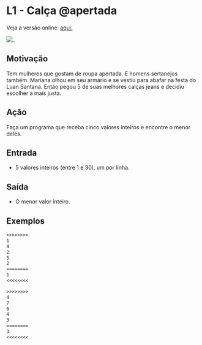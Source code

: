 # L1 - Calça @apertada

Veja a versão online: [aqui.](https://github.com/qxcodefup/arcade/blob/master/base/apertada/Readme.md)

![_](https://raw.githubusercontent.com/qxcodefup/arcade/master/base/apertada/cover.jpg)

## Motivação

Tem mulheres que gostam de roupa apertada. E homens sertanejos também. Mariana olhou em seu armário e se vestiu para abafar na festa do Luan Santana. Então pegou 5 de suas melhores calças jeans e decidiu escolher a mais justa.  

## Ação

Faça um programa que receba cinco valores inteiros e encontre o menor deles.  

## Entrada

* 5 valores inteiros (entre 1 e 30), um por linha.

## Saída

* O menor valor inteiro.  

## Exemplos

``` txt
>>>>>>>>
1
4
2
5
2
========
1
<<<<<<<<

>>>>>>>>
4
7
6
4
3
========
3
<<<<<<<<
```
